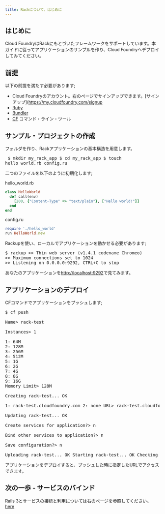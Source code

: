```yaml
---
title: Rackについて、はじめに
---
```


## <a id='intro'></a>はじめに ##

Cloud FoundryはRackにもとづいたフレームワークをサポートしています。本ガイドに従ってアプリケーションのサンプルを作り、Cloud Foundryへデプロイしてみてください。

## <a id='prerequisites'></a>前提 ##

以下の前提を満たす必要があります;

* Cloud Foundryのアカウント。右のページでサインアップできます。[サインアップ](https://my.cloudfoundry.com/signup
* [Ruby](http://www.ruby-lang.org/en/)
* [Bundler](http://gembundler.com/)
* [CF](../../managing-apps/index.html) コマンド・ライン・ツール

## <a id='sample-project'></a>サンプル・プロジェクトの作成 ##

フォルダを作り、Rackアプリケーションの基本構造を用意します。

<pre class="terminal"> $ mkdir my_rack_app $ cd my_rack_app $ touch
hello_world.rb config.ru </pre>

二つのファイルを以下のように初期化します;

hello_world.rb

~~~ruby
class HelloWorld
  def call(env)
    [200, {"Content-Type" => "text/plain"}, ["Hello world!"]]
  end
end
~~~

config.ru

~~~ruby
require './hello_world'
run HelloWorld.new
~~~

Rackupを使い、ローカルでアプリケーションを動かせる必要があります;

<pre class="terminal">
$ rackup >> Thin web server (v1.4.1 codename Chromeo)
>> Maximum connections set to 1024
>> Listening on 0.0.0.0:9292, CTRL+C to stop
</pre>

あなたのアプリケーションを[http://localhost:9292](http://localhost:9292)で見てみます。

## <a id='deploying'></a>アプリケーションのデプロイ ##

CFコマンドでアプリケーションをプッシュします;

<pre class="terminal">
$ cf push

Name> rack-test

Instances> 1

1: 64M
2: 128M
3: 256M
4: 512M
5: 1G
6: 2G
7: 4G
8: 8G
9: 16G
Memory Limit> 128M

Creating rack-test... OK

1: rack-test.cloudfoundry.com 2: none URL> rack-test.cloudfoundry.com

Updating rack-test... OK

Create services for application?> n

Bind other services to application?> n

Save configuration?> n

Uploading rack-test... OK Starting rack-test... OK Checking rack-test... OK
</pre>

アプリケーションをデプロイすると、プッシュした時に指定したURLでアクセスできます。

## <a id='next-steps'></a>次の一歩 - サービスのバインド ##

Rails 3とサービスの接続と利用については右のページを参照してください。 [here](./ruby-service-bindings.html)

